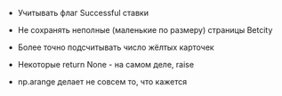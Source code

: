 * Учитывать флаг Successful ставки
* Не сохранять неполные (маленькие по размеру) страницы Betcity
* Более точно подсчитывать число жёлтых карточек

* Некоторые return None - на самом деле, raise
* np.arange делает не совсем то, что кажется
